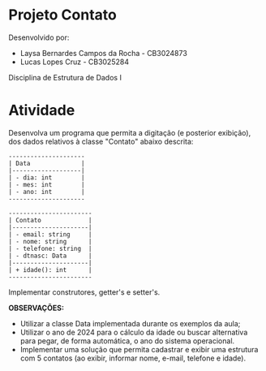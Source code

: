 ﻿# Projeto Contato 

Desenvolvido por:
- Laysa Bernardes Campos da Rocha - CB3024873
- Lucas Lopes Cruz - CB3025284

Disciplina de Estrutura de Dados I

# Atividade

Desenvolva um programa que permita a digitação (e posterior exibição), dos dados relativos à classe "Contato" abaixo descrita:
```
---------------------
| Data              |
|-------------------|
| - dia: int        |
| - mes: int        |
| - ano: int        |
---------------------
```

```
-----------------------
| Contato             |
|---------------------|
| - email: string     |
| - nome: string      |
| - telefone: string  |
| - dtnasc: Data      |
|---------------------|
| + idade(): int      |
-----------------------
```

Implementar construtores, getter's e setter's.

**OBSERVAÇÕES:**
- Utilizar a classe Data implementada durante os exemplos da aula;
- Utilizar o ano de 2024 para o cálculo da idade ou buscar alternativa para pegar, de forma automática, o ano do sistema operacional.
- Implementar uma solução que permita cadastrar e exibir uma estrutura com 5 contatos (ao exibir, informar nome, e-mail, telefone e idade).
